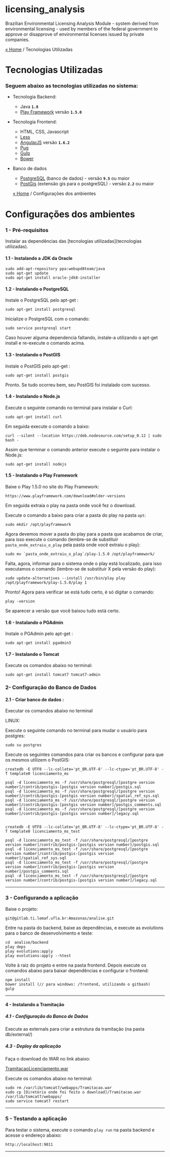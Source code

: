 # licensing_analysis
Brazilian Environmental Licensing Analysis Module - system derived from environmental licensing - used by members of the federal government to approve or disapprove of environmental licenses issued by private companies.

[« Home](home) / Tecnologias Utilizadas

# Tecnologias Utilizadas

### Seguem abaixo as tecnologias utilizadas no sistema:

- Tecnologia Backend: 
    - Java **`1.8`**
    - [Play Framework](http://www.playframework.com) versão **`1.5.0`**
    
- Tecnologia Frontend: 
    - HTML, CSS, Javascript
    - [Less](http://lesscss.org/)
    - [AngularJS](http://angularjs.org/) versão **`1.6.2`**
    - [Pug](https://pugjs.org)
    - [Gulp](http://gulpjs.com/)
    - [Bower](http://bower.io/)
    
- Banco de dados
  - [PostgreSQL](http://www.postgresql.org/) (banco de dados) - versão **`9.5`** ou maior
  - [PostGis](http://postgis.net/) (extensão gis para o postgreSQL) - versão **`2.2`** ou maior
  
  [« Home](home) / Configurações dos ambientes

# Configurações dos ambientes

### 1 - Pré-requisitos

Instalar as dependências das [tecnologias utilizadas](tecnologias utilizadas).

#### 1.1 - Instalando a JDK da Oracle

    sudo add-apt-repository ppa:webupd8team/java
    sudo apt-get update
    sudo apt-get install oracle-jdk8-installer

#### 1.2 - Instalando o PostgreSQL 

Instale o PostgreSQL pelo apt-get :

    sudo apt-get install postgresql

Inicialize o PostgreSQL com o comando:

    sudo service postgresql start

Caso houver alguma dependencia faltando, instale-a utilizando o apt-get install e re-execute o comando acima.

#### 1.3 - Instalando o PostGIS

Instale o PostGIS pelo apt-get :

    sudo apt-get install postgis

Pronto. Se tudo ocorreu bem, seu PostGIS foi instalado com sucesso.

#### 1.4 - Instalando o Node.js

Execute o seguinte comando no terminal para instalar o Curl:

    sudo apt-get install curl

Em seguida execute o comando a baixo: 

    curl --silent --location https://deb.nodesource.com/setup_0.12 | sudo bash -

Assim que terminar o comando anterior execute o seguinte para instalar o Node.js:

    sudo apt-get install nodejs

#### 1.5 - Instalando o Play Framework

Baixe o Play 1.5.0 no site do Play Framework:

    https://www.playframework.com/download#older-versions

Em seguida extraia o play na pasta onde você fez o download.

Execute o comando a baixo para criar a pasta do play na pasta `opt`:

    sudo mkdir /opt/playframework

Agora devemos mover a pasta do play para a pasta que acabamos de criar, para isso execute o comando (lembre-se de substituir `pasta_onde_extraiu_o_play` pela pasta onde você extraiu o play):

    sudo mv `pasta_onde_extraiu_o_play`/play-1.5.0 /opt/playframework/

Falta, agora, informar para o sistema onde o play está localizado, para isso executamos o comando (lembre-se de substituir X pela versão do play):

    sudo update-alternatives --install /usr/bin/play play /opt/playframework/play-1.5.0/play 1

Pronto! Agora para verificar se está tudo certo, é só digitar o comando:

    play -version

Se aparecer a versão que você baixou tudo está certo.

#### 1.6 - Instalando o PGAdmin

Instale o PGAdmin pelo apt-get :

    sudo apt-get install pgadmin3

#### 1.7 - Instalando o Tomcat

Execute os comandos abaixo no terminal:

    sudo apt-get install tomcat7 tomcat7-admin

### 2- Configuração do Banco de Dados ###

#### 2.1 - Criar banco de dados :

Executar os comandos abaixo no terminal

LINUX: 
    
Execute o seguinte comando no terminal para mudar o usuário para postgres:

    sudo su postgres

Execute os seguintes comandos para criar os bancos e configurar para que os mesmos utilizem o PostGIS:

    createdb -E UTF8 --lc-collate='pt_BR.UTF-8' --lc-ctype='pt_BR.UTF-8' -T template0 licenciamento_ms

    psql -d licenciamento_ms -f /usr/share/postgresql/[postgre version number]/contrib/postgis-[postgis version number]/postgis.sql     
    psql -d licenciamento_ms -f /usr/share/postgresql/[postgre version number]/contrib/postgis-[postgis version number]/spatial_ref_sys.sql
    psql -d licenciamento_ms -f /usr/share/postgresql/[postgre version number]/contrib/postgis-[postgis version number]/postgis_comments.sql
    psql -d licenciamento_ms -f /usr/share/postgresql/[postgre version number]/contrib/postgis-[postgis version number]/legacy.sql
    
    
    createdb -E UTF8 --lc-collate='pt_BR.UTF-8' --lc-ctype='pt_BR.UTF-8' -T template0 licenciamento_ms_test

    psql -d licenciamento_ms_test -f /usr/share/postgresql/[postgre version number]/contrib/postgis-[postgis version number]/postgis.sql     
    psql -d licenciamento_ms_test -f /usr/share/postgresql/[postgre version number]/contrib/postgis-[postgis version number]/spatial_ref_sys.sql
    psql -d licenciamento_ms_test -f /usr/share/postgresql/[postgre version number]/contrib/postgis-[postgis version number]/postgis_comments.sql
    psql -d licenciamento_ms_test -f /usr/share/postgresql/[postgre version number]/contrib/postgis-[postgis version number]/legacy.sql
    
-----

### 3 - Configurando a aplicação

Baixe o projeto:

    git@gitlab.ti.lemaf.ufla.br:Amazonas/analise.git


Entre na pasta do backend, baixe as dependências, e execute as evolutions para o banco de desenvolvimento e teste:

    cd  analise/backend
    play deps
    play evolutions:apply
    play evolutions:apply --%test

Volte à raiz do projeto e entre na pasta frontend. Depois execute os comandos abaixo para baixar dependências e configurar o frontend:

    npm install
    bower install (// para windows: /frontend, utilizando o gitbash)
    gulp

---------

#### 4 - Instalando a Tramitação

##### 4.1 - Configuração do Banco de Dados

Execute as externals para criar a estrutura da tramitação (na pasta db/external/)

##### 4.3 - Deploy da aplicação

Faça o download do WAR no link abaixo:

[TramitacaoLicenciamento.war](/uploads/816542b1962c9558818b4026951867e3/TramitacaoLicenciamento.war)

Execute os comandos abaixo no terminal:

    sudo rm /var/lib/tomcat7/webapps/Tramitacao.war
    sudo cp [Diretório onde foi feito o download]/Tramitacao.war /var/lib/tomcat7/webapps/
    sudo service tomcat7 restart

-----

### 5 - Testando a aplicação

Para testar o sistema, execute o comando `play run` na pasta backend e acesse o endereço abaixo:

    http://localhost:9011

---------
